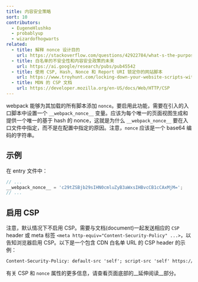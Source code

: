 ```yaml
---
title: 内容安全策略
sort: 10
contributors:
  - EugeneHlushko
  - probablyup
  - wizardofhogwarts
related:
  - title: 解释 nonce 设计目的
    url: https://stackoverflow.com/questions/42922784/what-s-the-purpose-of-the-html-nonce-attribute-for-script-and-style-elements
  - title: 白名单的不安全性和内容安全政策的未来
    url: https://ai.google/research/pubs/pub45542
  - title: 使用 CSP, Hash, Nonce 和 Report URI 锁定你的网站脚本
    url: https://www.troyhunt.com/locking-down-your-website-scripts-with-csp-hashes-nonces-and-report-uri/
  - title: MDN 的 CSP 文档
    url: https://developer.mozilla.org/en-US/docs/Web/HTTP/CSP
---
```


webpack 能够为其加载的所有脚本添加 `nonce`。要启用此功能，需要在引入的入口脚本中设置一个 `__webpack_nonce__` 变量。应该为每个唯一的页面视图生成和提供一个唯一的基于 hash 的 nonce，这就是为什么 `__webpack_nonce__` 要在入口文件中指定，而不是在配置中指定的原因。注意，`nonce` 应该是一个 base64 编码的字符串。


## 示例

在 entry 文件中：

``` js
// ...
__webpack_nonce__ = 'c29tZSBjb29sIHN0cmluZyB3aWxsIHBvcCB1cCAxMjM=';
// ...
```


## 启用 CSP

注意，默认情况下不启用 CSP。需要与文档(document)一起发送相应的 `CSP` header 或 meta 标签 `<meta http-equiv="Content-Security-Policy" ...>`，以告知浏览器启用 CSP。以下是一个包含 CDN 白名单 URL 的 CSP header 的示例：

```html
Content-Security-Policy: default-src 'self'; script-src 'self' https://trusted.cdn.com;
```

有关 CSP 和 `nonce` 属性的更多信息，请查看页面底部的__延伸阅读__部分。
